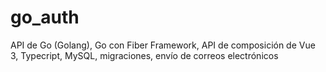 # go_auth

API de Go (Golang), Go con Fiber Framework, API de composición de Vue 3, Typecript, MySQL, migraciones, envío de correos electrónicos
